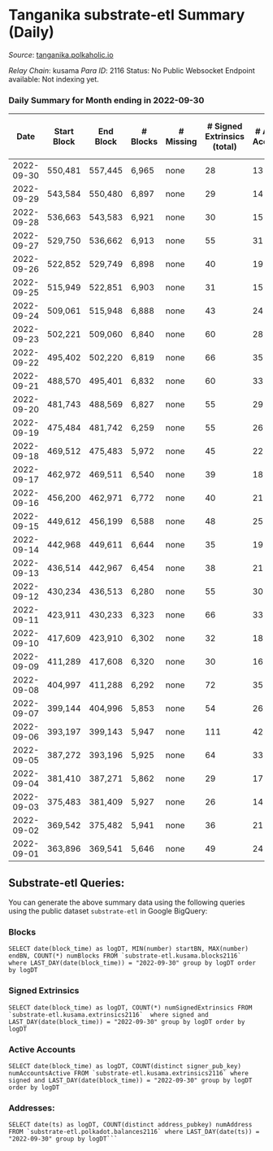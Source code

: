 # Tanganika substrate-etl Summary (Daily)

_Source_: [tanganika.polkaholic.io](https://tanganika.polkaholic.io)

*Relay Chain*: kusama
*Para ID*: 2116
Status: No Public Websocket Endpoint available: Not indexing yet.


### Daily Summary for Month ending in 2022-09-30


| Date | Start Block | End Block | # Blocks | # Missing | # Signed Extrinsics (total) | # Active Accounts | # Addresses with Balances | # Events | # Transfers | # XCM Transfers In | # XCM Transfers Out |
| ---- | ----------- | --------- | -------- | --------- | --------------------------- | ----------------- | ------------------------- | -------- | ----------- | ------------------ | ------------------- |
| 2022-09-30 | 550,481 | 557,445 | 6,965 | none  | 28 | 13 |  | 14,255 | 28  |   |   |
| 2022-09-29 | 543,584 | 550,480 | 6,897 | none  | 29 | 14 |  | 14,139 | 18  |   |   |
| 2022-09-28 | 536,663 | 543,583 | 6,921 | none  | 30 | 15 |  | 14,180 | 28  |   |   |
| 2022-09-27 | 529,750 | 536,662 | 6,913 | none  | 55 | 31 |  | 14,318 | 51  |   |   |
| 2022-09-26 | 522,852 | 529,749 | 6,898 | none  | 40 | 19 |  | 14,190 | 31  |   |   |
| 2022-09-25 | 515,949 | 522,851 | 6,903 | none  | 31 | 15 |  | 14,154 | 31  |   |   |
| 2022-09-24 | 509,061 | 515,948 | 6,888 | none  | 43 | 24 |  | 14,196 | 43  |   |   |
| 2022-09-23 | 502,221 | 509,060 | 6,840 | none  | 60 | 28 |  | 14,200 | 50  |   |   |
| 2022-09-22 | 495,402 | 502,220 | 6,819 | none  | 66 | 35 |  | 14,204 | 63  |   |   |
| 2022-09-21 | 488,570 | 495,401 | 6,832 | none  | 60 | 33 |  | 14,202 | 59  |   |   |
| 2022-09-20 | 481,743 | 488,569 | 6,827 | none  | 55 | 29 |  | 14,165 | 44  |   |   |
| 2022-09-19 | 475,484 | 481,742 | 6,259 | none  | 55 | 26 | 2,749 | 12,993 | 50  |   |   |
| 2022-09-18 | 469,512 | 475,483 | 5,972 | none  | 45 | 22 | 2,743 | 12,349 | 41  |   |   |
| 2022-09-17 | 462,972 | 469,511 | 6,540 | none  | 39 | 18 | 2,737 | 13,460 | 39  |   |   |
| 2022-09-16 | 456,200 | 462,971 | 6,772 | none  | 40 | 21 | 2,731 | 13,931 | 40  |   |   |
| 2022-09-15 | 449,612 | 456,199 | 6,588 | none  | 48 | 25 | 2,727 | 13,617 | 48  |   |   |
| 2022-09-14 | 442,968 | 449,611 | 6,644 | none  | 35 | 19 | 2,718 | 13,640 | 35  |   |   |
| 2022-09-13 | 436,514 | 442,967 | 6,454 | none  | 38 | 21 | 2,715 | 13,286 | 38  |   |   |
| 2022-09-12 | 430,234 | 436,513 | 6,280 | none  | 55 | 30 |  | 13,035 | 54  |   |   |
| 2022-09-11 | 423,911 | 430,233 | 6,323 | none  | 66 | 33 |  | 13,193 | 64  |   |   |
| 2022-09-10 | 417,609 | 423,910 | 6,302 | none  | 32 | 18 |  | 12,934 | 32  |   |   |
| 2022-09-09 | 411,289 | 417,608 | 6,320 | none  | 30 | 16 |  | 12,962 | 30  |   |   |
| 2022-09-08 | 404,997 | 411,288 | 6,292 | none  | 72 | 35 | 2,674 | 13,153 | 66  |   |   |
| 2022-09-07 | 399,144 | 404,996 | 5,853 | none  | 54 | 26 | 2,667 | 12,174 | 50  |   |   |
| 2022-09-06 | 393,197 | 399,143 | 5,947 | none  | 111 | 42 | 2,657 | 12,715 | 83  |   |   |
| 2022-09-05 | 387,272 | 393,196 | 5,925 | none  | 64 | 33 | 2,642 | 12,369 | 62  |   |   |
| 2022-09-04 | 381,410 | 387,271 | 5,862 | none  | 29 | 17 | 2,634 | 12,026 | 28  |   |   |
| 2022-09-03 | 375,483 | 381,409 | 5,927 | none  | 26 | 14 | 2,630 | 12,141 | 26  |   |   |
| 2022-09-02 | 369,542 | 375,482 | 5,941 | none  | 36 | 21 | 2,624 | 12,222 | 36  |   |   |
| 2022-09-01 | 363,896 | 369,541 | 5,646 | none  | 49 | 24 | 2,623 | 11,714 | 49  |   |   |

## Substrate-etl Queries:
You can generate the above summary data using the following queries using the public dataset `substrate-etl` in Google BigQuery:


### Blocks
```
SELECT date(block_time) as logDT, MIN(number) startBN, MAX(number) endBN, COUNT(*) numBlocks FROM `substrate-etl.kusama.blocks2116`  where LAST_DAY(date(block_time)) = "2022-09-30" group by logDT order by logDT
```


### Signed Extrinsics
```
SELECT date(block_time) as logDT, COUNT(*) numSignedExtrinsics FROM `substrate-etl.kusama.extrinsics2116`  where signed and LAST_DAY(date(block_time)) = "2022-09-30" group by logDT order by logDT
```


### Active Accounts
```
SELECT date(block_time) as logDT, COUNT(distinct signer_pub_key) numAccountsActive FROM `substrate-etl.kusama.extrinsics2116` where signed and LAST_DAY(date(block_time)) = "2022-09-30" group by logDT order by logDT
```


### Addresses:
```
SELECT date(ts) as logDT, COUNT(distinct address_pubkey) numAddress FROM `substrate-etl.polkadot.balances2116` where LAST_DAY(date(ts)) = "2022-09-30" group by logDT```

